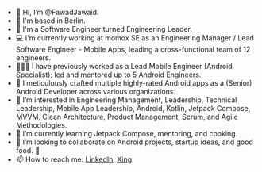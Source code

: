 - 👋 Hi, I’m @FawadJawaid. 
- :round_pushpin: I'm based in Berlin.
- 🤠 I'm a Software Engineer turned Engineering Leader.
- :computer: I'm currently working at momox SE as an Engineering Manager / Lead Software Engineer - Mobile Apps, leading a cross-functional team of 12 engineers.
- 🧑🏽‍💻 I have previously worked as a Lead Mobile Engineer (Android Specialist); led and mentored up to 5 Android Engineers.
- 📱 I meticulously crafted multiple highly-rated Android apps as a (Senior) Android Developer across various organizations.
- 👀 I’m interested in Engineering Management, Leadership, Technical Leadership, Mobile App Leadership, Android, Kotlin, Jetpack Compose, MVVM, Clean Architecture, Product Management, Scrum, and Agile Methodologies.
- 🌱 I’m currently learning Jetpack Compose, mentoring, and cooking.
- 💞️ I’m looking to collaborate on Android projects, startup ideas, and good food. 🥘 
- 📫 How to reach me: [LinkedIn](linkedin.com/in/fawad-jawaid-malik-04b59895), [Xing](xing.com/profile/FawadJawaid_Malik)

<!---
FawadJawaid/FawadJawaid is a ✨ special ✨ repository because its `README.md` (this file) appears on your GitHub profile.
You can click the Preview link to take a look at your changes.
--->

